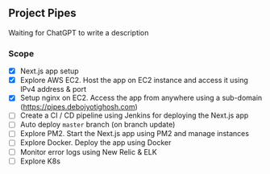 ## Project Pipes

Waiting for ChatGPT to write a description

### Scope

- [x] Next.js app setup
- [x] Explore AWS EC2. Host the app on EC2 instance and access it using IPv4 address & port
- [x] Setup nginx on EC2. Access the app from anywhere using a sub-domain (https://pipes.debojyotighosh.com)
- [ ] Create a CI / CD pipeline using Jenkins for deploying the Next.js app
- [ ] Auto deploy `master` branch (on branch update)
- [ ] Explore PM2. Start the Next.js app using PM2 and manage instances
- [ ] Explore Docker. Deploy the app using Docker
- [ ] Monitor error logs using New Relic & ELK
- [ ] Explore K8s